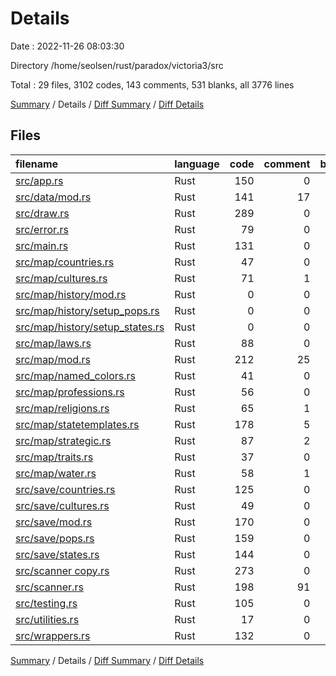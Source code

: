 # Details

Date : 2022-11-26 08:03:30

Directory /home/seolsen/rust/paradox/victoria3/src

Total : 29 files,  3102 codes, 143 comments, 531 blanks, all 3776 lines

[Summary](results.md) / Details / [Diff Summary](diff.md) / [Diff Details](diff-details.md)

## Files
| filename | language | code | comment | blank | total |
| :--- | :--- | ---: | ---: | ---: | ---: |
| [src/app.rs](/src/app.rs) | Rust | 150 | 0 | 33 | 183 |
| [src/data/mod.rs](/src/data/mod.rs) | Rust | 141 | 17 | 13 | 171 |
| [src/draw.rs](/src/draw.rs) | Rust | 289 | 0 | 34 | 323 |
| [src/error.rs](/src/error.rs) | Rust | 79 | 0 | 16 | 95 |
| [src/main.rs](/src/main.rs) | Rust | 131 | 0 | 41 | 172 |
| [src/map/countries.rs](/src/map/countries.rs) | Rust | 47 | 0 | 15 | 62 |
| [src/map/cultures.rs](/src/map/cultures.rs) | Rust | 71 | 1 | 15 | 87 |
| [src/map/history/mod.rs](/src/map/history/mod.rs) | Rust | 0 | 0 | 1 | 1 |
| [src/map/history/setup_pops.rs](/src/map/history/setup_pops.rs) | Rust | 0 | 0 | 1 | 1 |
| [src/map/history/setup_states.rs](/src/map/history/setup_states.rs) | Rust | 0 | 0 | 1 | 1 |
| [src/map/laws.rs](/src/map/laws.rs) | Rust | 88 | 0 | 24 | 112 |
| [src/map/mod.rs](/src/map/mod.rs) | Rust | 212 | 25 | 36 | 273 |
| [src/map/named_colors.rs](/src/map/named_colors.rs) | Rust | 41 | 0 | 12 | 53 |
| [src/map/professions.rs](/src/map/professions.rs) | Rust | 56 | 0 | 15 | 71 |
| [src/map/religions.rs](/src/map/religions.rs) | Rust | 65 | 1 | 14 | 80 |
| [src/map/statetemplates.rs](/src/map/statetemplates.rs) | Rust | 178 | 5 | 12 | 195 |
| [src/map/strategic.rs](/src/map/strategic.rs) | Rust | 87 | 2 | 12 | 101 |
| [src/map/traits.rs](/src/map/traits.rs) | Rust | 37 | 0 | 14 | 51 |
| [src/map/water.rs](/src/map/water.rs) | Rust | 58 | 1 | 10 | 69 |
| [src/save/countries.rs](/src/save/countries.rs) | Rust | 125 | 0 | 10 | 135 |
| [src/save/cultures.rs](/src/save/cultures.rs) | Rust | 49 | 0 | 14 | 63 |
| [src/save/mod.rs](/src/save/mod.rs) | Rust | 170 | 0 | 29 | 199 |
| [src/save/pops.rs](/src/save/pops.rs) | Rust | 159 | 0 | 17 | 176 |
| [src/save/states.rs](/src/save/states.rs) | Rust | 144 | 0 | 14 | 158 |
| [src/scanner copy.rs](/src/scanner%20copy.rs) | Rust | 273 | 0 | 32 | 305 |
| [src/scanner.rs](/src/scanner.rs) | Rust | 198 | 91 | 33 | 322 |
| [src/testing.rs](/src/testing.rs) | Rust | 105 | 0 | 37 | 142 |
| [src/utilities.rs](/src/utilities.rs) | Rust | 17 | 0 | 4 | 21 |
| [src/wrappers.rs](/src/wrappers.rs) | Rust | 132 | 0 | 22 | 154 |

[Summary](results.md) / Details / [Diff Summary](diff.md) / [Diff Details](diff-details.md)